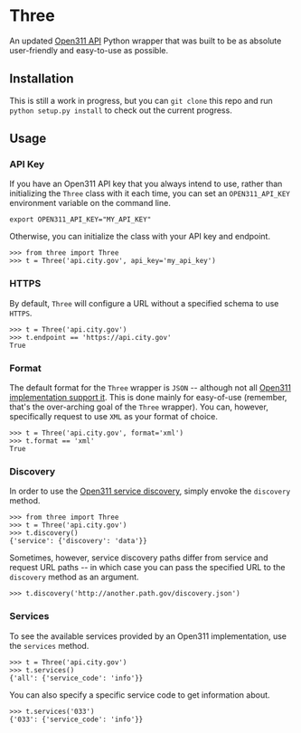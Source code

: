 Three
=====

An updated [Open311 API](http://wiki.open311.org/GeoReport_v2) Python wrapper
that was built to be as absolute user-friendly and easy-to-use as
possible.


Installation
------------

This is still a work in progress, but you can `git clone` this repo and
run `python setup.py install` to check out the current progress.


Usage
-----

### API Key

If you have an Open311 API key that you always intend to use, rather
than initializing the `Three` class with it each time, you can set an
`OPEN311_API_KEY` environment variable on the command line.

    export OPEN311_API_KEY="MY_API_KEY"

Otherwise, you can initialize the class with your API key and endpoint.

    >>> from three import Three
    >>> t = Three('api.city.gov', api_key='my_api_key')


### HTTPS

By default, `Three` will configure a URL without a specified schema to
use `HTTPS`.

    >>> t = Three('api.city.gov')
    >>> t.endpoint == 'https://api.city.gov'
    True


### Format

The default format for the `Three` wrapper is `JSON` -- although not all
[Open311 implementation support it](http://wiki.open311.org/GeoReport_v2#Format_Support).
This is done mainly for easy-of-use (remember, that's the over-arching
goal of the `Three` wrapper). You can, however, specifically request to
use `XML` as your format of choice.

    >>> t = Three('api.city.gov', format='xml')
    >>> t.format == 'xml'
    True


### Discovery

In order to use the [Open311 service discovery](http://wiki.open311.org/Service_Discovery),
simply envoke the `discovery` method.

    >>> from three import Three
    >>> t = Three('api.city.gov')
    >>> t.discovery()
    {'service': {'discovery': 'data'}}

Sometimes, however, service discovery paths differ from service and
request URL paths -- in which case you can pass the specified URL to the
`discovery` method as an argument.

    >>> t.discovery('http://another.path.gov/discovery.json')


### Services

To see the available services provided by an Open311 implementation, use
the `services` method.

    >>> t = Three('api.city.gov')
    >>> t.services()
    {'all': {'service_code': 'info'}}

You can also specify a specific service code to get information about.

    >>> t.services('033')
    {'033': {'service_code': 'info'}}
